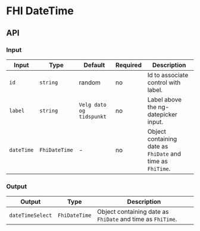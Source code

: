 # FHI DateTime

## API

### Input

| Input              | Type          | Default                  | Required | Description |
| ------------------ | ------------- | ------------------------ | -------- | ----------- |
| `id`               | `string`      | random                   | no       | Id to associate control with label. |
| `label`            | `string`      | `Velg dato og tidspunkt` | no       | Label above the ng-datepicker input. |
| `dateTime`         | `FhiDateTime` | -                        | no       | Object containing date as `FhiDate` and time as `FhiTime`. |

### Output

| Output           | Type          | Description |
| ---------------- | ------------- | ----------- |
| `dateTimeSelect` | `FhiDateTime` | Object containing date as `FhiDate` and time as `FhiTime`. |
